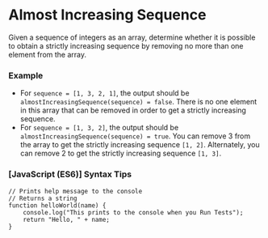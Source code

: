 # Almost Increasing Sequence

Given a sequence of integers as an array, determine whether it is possible to obtain a strictly increasing sequence by removing no more than one element from the array.

### Example
* For ```sequence = [1, 3, 2, 1]```, the output should be ```almostIncreasingSequence(sequence) = false```. There is no one element in this array that can be removed in order to get a strictly increasing sequence.
* For ```sequence = [1, 3, 2]```, the output should be ```almostIncreasingSequence(sequence) = true```. You can remove 3 from the array to get the strictly increasing sequence ```[1, 2]```. Alternately, you can remove 2 to get the strictly increasing sequence ```[1, 3]```.

### [JavaScript (ES6)] Syntax Tips
```
// Prints help message to the console
// Returns a string
function helloWorld(name) {
    console.log("This prints to the console when you Run Tests");
    return "Hello, " + name;
}
```